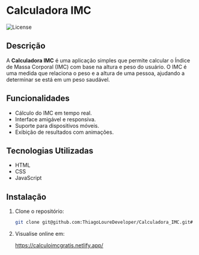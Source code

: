 # Calculadora IMC

![License](https://img.shields.io/badge/license-MIT-blue.svg)

           
          

## Descrição

A **Calculadora IMC** é uma aplicação simples que permite calcular o Índice de Massa Corporal (IMC) com base na altura e peso do usuário. O IMC é uma medida que relaciona o peso e a altura de uma pessoa, ajudando a determinar se está em um peso saudável.

## Funcionalidades

- Cálculo do IMC em tempo real.
- Interface amigável e responsiva.
- Suporte para dispositivos móveis.
- Exibição de resultados com animações.

## Tecnologias Utilizadas

- HTML
- CSS
- JavaScript

## Instalação

1. Clone o repositório:

   ```bash
   git clone git@github.com:ThiagoLoureDeveloper/Calculadora_IMC.git# Calculadora_IMC
2. Visualise online em:

      https://calculoimcgratis.netlify.app/
   
